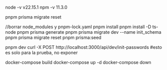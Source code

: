 node -v v22.15.1
npm -v  11.3.0

pnpm prisma migrate reset

//borrar node_modules y pnpm-lock.yaml
pnpm install
pnpm install -D ts-node
pnpm prisma generate
pnpm prisma migrate dev --name init_schema
pnpm prisma migrate reset
pnpm prisma:seed

pnpm dev
curl -X POST http://localhost:3000/api/dev/init-passwords #esto es solo para la prueba, no exponer

docker-compose build
docker-compose up -d
docker-compose down
